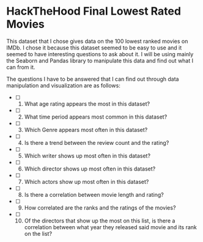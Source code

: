 # HackTheHood Final Lowest Rated Movies

This dataset that I chose gives data on the 100 lowest ranked movies on IMDb. 
I chose it because this dataset seemed to be easy to use and it seemed to have interesting questions to ask about it.
I will be using mainly the Seaborn and Pandas library to manipulate this data and find out what I can from it.

The questions I have to be answered that I can find out through data manipulation and visualization are as follows:
    
- [ ]    1. What age rating appears the most in this dataset?
- [ ]    2. What time period appears most common in this dataset?
- [ ]    3. Which Genre appears most often in this dataset?
- [ ]    4. Is there a trend between the review count and the rating?
- [ ]    5. Which writer shows up most often in this dataset?
- [ ]    6. Which director shows up most often in this dataset?
- [ ]    7. Which actors show up most often in this dataset?
- [ ]    8. Is there a correlation between movie length and rating?
- [ ]    9. How correlated are the ranks and the ratings of the movies?
- [ ]    10. Of the directors that show up the most on this list, is there a correlation between what year they released said movie and its rank on the list?

